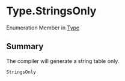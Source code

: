 # Type.StringsOnly

Enumeration Member in [Type](/docs/api/csharp/yarn.compiler.compilationjob.type.md)

## Summary

The compiler will generate a string table
only.

```csharp
StringsOnly
```

